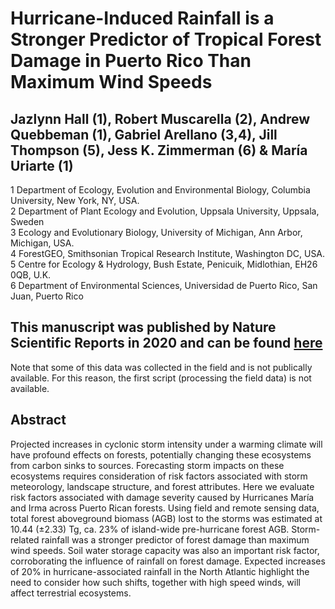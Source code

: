 # Hurricane-Induced Rainfall is a Stronger Predictor of Tropical Forest Damage in Puerto Rico Than Maximum Wind Speeds
## Jazlynn Hall (1), Robert Muscarella (2), Andrew Quebbeman (1), Gabriel Arellano (3,4), Jill Thompson (5), Jess K. Zimmerman (6) & María Uriarte (1)  
  
1 Department of Ecology, Evolution and Environmental Biology, Columbia University, New York, NY, USA.   
2 Department of Plant Ecology and Evolution, Uppsala University, Uppsala, Sweden   
3 Ecology and Evolutionary Biology, University of Michigan, Ann Arbor, Michigan, USA.   
4 ForestGEO, Smithsonian Tropical Research Institute, Washington DC, USA.   
5 Centre for Ecology & Hydrology, Bush Estate, Penicuik, Midlothian, EH26 0QB, U.K.   
6 Department of Environmental Sciences, Universidad de Puerto Rico, San Juan, Puerto Rico 

## This manuscript was published by Nature Scientific Reports in 2020 and can be found [here](https://www.nature.com/articles/s41598-020-61164-2)  
  
Note that some of this data was collected in the field and is not publically available. For this reason, the first script (processing the field data) is not available.


## Abstract
Projected increases in cyclonic storm intensity under a warming climate will have profound effects on forests, potentially changing these ecosystems from carbon sinks to sources. Forecasting storm impacts on these ecosystems requires consideration of risk factors associated with storm meteorology, landscape structure, and forest attributes. Here we evaluate risk factors associated with damage severity caused by Hurricanes María and Irma across Puerto Rican forests. Using field and remote sensing data, total forest aboveground biomass (AGB) lost to the storms was estimated at 10.44 (±2.33) Tg, ca. 23% of island-wide pre-hurricane forest AGB. Storm-related rainfall was a stronger predictor of forest damage than maximum wind speeds. Soil water storage capacity was also an important risk factor, corroborating the influence of rainfall on forest damage. Expected increases of 20% in hurricane-associated rainfall in the North Atlantic highlight the need to consider how such shifts, together with high speed winds, will affect terrestrial ecosystems.
